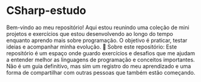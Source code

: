 # CSharp-estudo

Bem-vindo ao meu repositório! Aqui estou reunindo uma coleção de mini projetos e exercícios que estou desenvolvendo ao longo do tempo enquanto aprendo mais sobre programação. O objetivo é praticar, testar ideias e acompanhar minha evolução.
🚀 Sobre este repositório:
Este repositório é um espaço onde guardo exercícios e desafios que me ajudam a entender melhor as linguagens de programação e conceitos importantes. Não é um guia definitivo, mas sim um registro do meu aprendizado e uma forma de compartilhar com outras pessoas que também estão começando.
